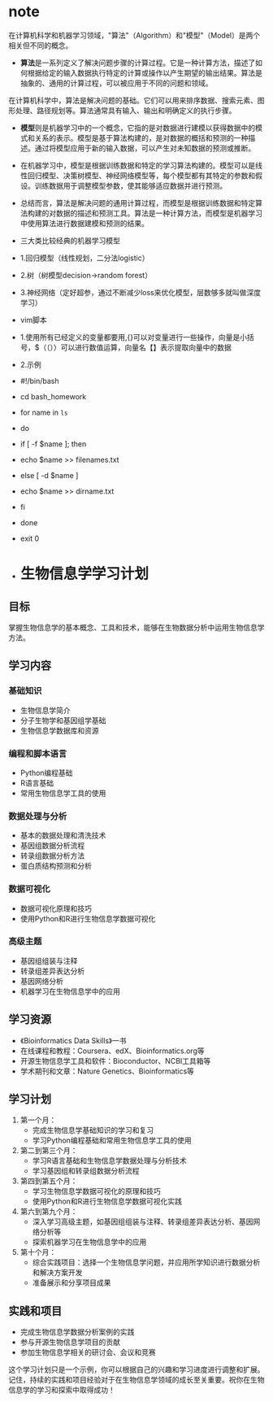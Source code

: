 # note
在计算机科学和机器学习领域，"算法"（Algorithm）和"模型"（Model）是两个相关但不同的概念。

* **算法**是一系列定义了解决问题步骤的计算过程。它是一种计算方法，描述了如何根据给定的输入数据执行特定的计算或操作以产生期望的输出结果。算法是抽象的、通用的计算过程，可以被应用于不同的问题和领域。

在计算机科学中，算法是解决问题的基础。它们可以用来排序数据、搜索元素、图形处理、路径规划等。算法通常具有输入、输出和明确定义的执行步骤。

* **模型**则是机器学习中的一个概念，它指的是对数据进行建模以获得数据中的模式和关系的表示。模型是基于算法构建的，是对数据的概括和预测的一种描述。通过将模型应用于新的输入数据，可以产生对未知数据的预测或推断。

* 在机器学习中，模型是根据训练数据和特定的学习算法构建的。模型可以是线性回归模型、决策树模型、神经网络模型等，每个模型都有其特定的参数和假设。训练数据用于调整模型参数，使其能够适应数据并进行预测。

* 总结而言，算法是解决问题的通用计算过程，而模型是根据训练数据和特定算法构建的对数据的描述和预测工具。算法是一种计算方法，而模型是机器学习中使用算法进行数据建模和预测的结果。
* 三大类比较经典的机器学习模型
* 1.回归模型（线性规划，二分法logistic）
* 2.树（树模型decision->random forest）
* 3.神经网络（定好超参，通过不断减少loss来优化模型，层数够多就叫做深度学习）

* vim脚本
* 1.使用所有已经定义的变量都要用$,${}可以对变量进行一些操作，向量是小括号，$（（））可以进行数值运算，向量名【】表示提取向量中的数据
* 2.示例
* #!/bin/bash
* cd bash_homework
* for name in `ls`
* do
* if [ -f $name ]; then
* echo $name >> filenames.txt
* else [ -d $name ]
* echo $name >> dirname.txt
* fi
* done
* exit 0


* # 生物信息学学习计划

## 目标
掌握生物信息学的基本概念、工具和技术，能够在生物数据分析中运用生物信息学方法。

## 学习内容

### 基础知识
- 生物信息学简介
- 分子生物学和基因组学基础
- 生物信息学数据库和资源

### 编程和脚本语言
- Python编程基础
- R语言基础
- 常用生物信息学工具的使用

### 数据处理与分析
- 基本的数据处理和清洗技术
- 基因组数据分析流程
- 转录组数据分析方法
- 蛋白质结构预测和分析

### 数据可视化
- 数据可视化原理和技巧
- 使用Python和R进行生物信息学数据可视化

### 高级主题
- 基因组组装与注释
- 转录组差异表达分析
- 基因网络分析
- 机器学习在生物信息学中的应用

## 学习资源
- 《Bioinformatics Data Skills》一书
- 在线课程和教程：Coursera、edX、Bioinformatics.org等
- 开源生物信息学工具和软件：Bioconductor、NCBI工具箱等
- 学术期刊和文章：Nature Genetics、Bioinformatics等

## 学习计划
1. 第一个月：
   - 完成生物信息学基础知识的学习和复习
   - 学习Python编程基础和常用生物信息学工具的使用
2. 第二到第三个月：
   - 学习R语言基础和生物信息学数据处理与分析技术
   - 学习基因组和转录组数据分析流程
3. 第四到第五个月：
   - 学习生物信息学数据可视化的原理和技巧
   - 使用Python和R进行生物信息学数据可视化实践
4. 第六到第九个月：
   - 深入学习高级主题，如基因组组装与注释、转录组差异表达分析、基因网络分析等
   - 探索机器学习在生物信息学中的应用
5. 第十个月：
   - 综合实践项目：选择一个生物信息学问题，并应用所学知识进行数据分析和解决方案开发
   - 准备展示和分享项目成果

## 实践和项目
- 完成生物信息学数据分析案例的实践
- 参与开源生物信息学项目的贡献
- 参加生物信息学相关的研讨会、会议和竞赛

这个学习计划只是一个示例，你可以根据自己的兴趣和学习进度进行调整和扩展。记住，持续的实践和项目经验对于在生物信息学领域的成长至关重要。祝你在生物信息学的学习和探索中取得成功！

